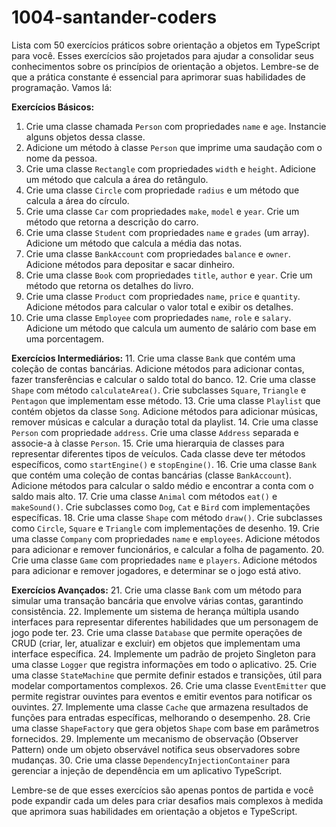 # 1004-santander-coders

Lista com 50 exercícios práticos sobre orientação a objetos em TypeScript para você. Esses exercícios são projetados para ajudar a consolidar seus conhecimentos sobre os princípios de orientação a objetos. Lembre-se de que a prática constante é essencial para aprimorar suas habilidades de programação. Vamos lá:

**Exercícios Básicos:**
1. Crie uma classe chamada `Person` com propriedades `name` e `age`. Instancie alguns objetos dessa classe.
2. Adicione um método à classe `Person` que imprime uma saudação com o nome da pessoa.
3. Crie uma classe `Rectangle` com propriedades `width` e `height`. Adicione um método que calcula a área do retângulo.
4. Crie uma classe `Circle` com propriedade `radius` e um método que calcula a área do círculo.
5. Crie uma classe `Car` com propriedades `make`, `model` e `year`. Crie um método que retorna a descrição do carro.
6. Crie uma classe `Student` com propriedades `name` e `grades` (um array). Adicione um método que calcula a média das notas.
7. Crie uma classe `BankAccount` com propriedades `balance` e `owner`. Adicione métodos para depositar e sacar dinheiro.
8. Crie uma classe `Book` com propriedades `title`, `author` e `year`. Crie um método que retorna os detalhes do livro.
9. Crie uma classe `Product` com propriedades `name`, `price` e `quantity`. Adicione métodos para calcular o valor total e exibir os detalhes.
10. Crie uma classe `Employee` com propriedades `name`, `role` e `salary`. Adicione um método que calcula um aumento de salário com base em uma porcentagem.

**Exercícios Intermediários:**
11. Crie uma classe `Bank` que contém uma coleção de contas bancárias. Adicione métodos para adicionar contas, fazer transferências e calcular o saldo total do banco.
12. Crie uma classe `Shape` com método `calculateArea()`. Crie subclasses `Square`, `Triangle` e `Pentagon` que implementam esse método.
13. Crie uma classe `Playlist` que contém objetos da classe `Song`. Adicione métodos para adicionar músicas, remover músicas e calcular a duração total da playlist.
14. Crie uma classe `Person` com propriedade `address`. Crie uma classe `Address` separada e associe-a à classe `Person`.
15. Crie uma hierarquia de classes para representar diferentes tipos de veículos. Cada classe deve ter métodos específicos, como `startEngine()` e `stopEngine()`.
16. Crie uma classe `Bank` que contém uma coleção de contas bancárias (classe `BankAccount`). Adicione métodos para calcular o saldo médio e encontrar a conta com o saldo mais alto.
17. Crie uma classe `Animal` com métodos `eat()` e `makeSound()`. Crie subclasses como `Dog`, `Cat` e `Bird` com implementações específicas.
18. Crie uma classe `Shape` com método `draw()`. Crie subclasses como `Circle`, `Square` e `Triangle` com implementações de desenho.
19. Crie uma classe `Company` com propriedades `name` e `employees`. Adicione métodos para adicionar e remover funcionários, e calcular a folha de pagamento.
20. Crie uma classe `Game` com propriedades `name` e `players`. Adicione métodos para adicionar e remover jogadores, e determinar se o jogo está ativo.

**Exercícios Avançados:**
21. Crie uma classe `Bank` com um método para simular uma transação bancária que envolve várias contas, garantindo consistência.
22. Implemente um sistema de herança múltipla usando interfaces para representar diferentes habilidades que um personagem de jogo pode ter.
23. Crie uma classe `Database` que permite operações de CRUD (criar, ler, atualizar e excluir) em objetos que implementam uma interface específica.
24. Implemente um padrão de projeto Singleton para uma classe `Logger` que registra informações em todo o aplicativo.
25. Crie uma classe `StateMachine` que permite definir estados e transições, útil para modelar comportamentos complexos.
26. Crie uma classe `EventEmitter` que permite registrar ouvintes para eventos e emitir eventos para notificar os ouvintes.
27. Implemente uma classe `Cache` que armazena resultados de funções para entradas específicas, melhorando o desempenho.
28. Crie uma classe `ShapeFactory` que gera objetos `Shape` com base em parâmetros fornecidos.
29. Implemente um mecanismo de observação (Observer Pattern) onde um objeto observável notifica seus observadores sobre mudanças.
30. Crie uma classe `DependencyInjectionContainer` para gerenciar a injeção de dependência em um aplicativo TypeScript.

Lembre-se de que esses exercícios são apenas pontos de partida e você pode expandir cada um deles para criar desafios mais complexos à medida que aprimora suas habilidades em orientação a objetos e TypeScript.